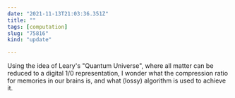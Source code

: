 ```yaml
---
date: "2021-11-13T21:03:36.351Z"
title: ""
tags: [computation]
slug: "75816"
kind: "update"

---
```

Using the idea of Leary's "Quantum Universe", where all matter can be reduced to a digital 1/0 representation, I wonder what the compression ratio for memories in our brains is, and what (lossy) algorithm is used to achieve it.